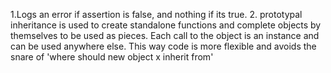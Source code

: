 1.Logs an error if assertion is false, and nothing if its true.
2. prototypal inheritance is used to create standalone functions and complete objects by themselves to be used as pieces. Each call to the object is an instance and can be used anywhere else. This way code is more flexible and avoids the snare of 'where should new object x inherit from' 
